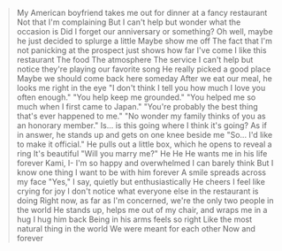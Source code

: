 >My American boyfriend takes me out for dinner at a fancy restaurant
>Not that I'm complaining
>But I can't help but wonder what the occasion is
>Did I forget our anniversary or something?
>Oh well, maybe he just decided to splurge a little
>Maybe show me off
>The fact that I'm not panicking at the prospect just shows how far I've come
>I like this restaurant
>The food
>The atmosphere
>The service
>I can't help but notice they're playing our favorite song
>He really picked a good place
>Maybe we should come back here someday
>After we eat our meal, he looks me right in the eye
>"I don't think I tell you how much I love you often enough."
>"You help keep me grounded."
>"You helped me so much when I first came to Japan."
>"You're probably the best thing that's ever happened to me."
>"No wonder my family thinks of you as an honorary member."
>Is... is this going where I think it's going?
>As if in answer, he stands up and gets on one knee beside me
>"So... I'd like to make it official."
>He pulls out a little box, which he opens to reveal a ring
>It's beautiful
>"Will you marry me?"
>He
>He
>He wants me in his life forever
>Kami, I-
>I'm so happy and overwhelmed I can barely think
>But I know one thing
>I want to be with him forever
>A smile spreads across my face
>"Yes," I say, quietly but enthusiastically
>He cheers
>I feel like crying for joy
>I don't notice what everyone else in the restaurant is doing
>Right now, as far as I'm concerned, we're the only two people in the world
>He stands up, helps me out of my chair, and wraps me in a hug
>I hug him back
>Being in his arms feels so right
>Like the most natural thing in the world
>We were meant for each other
>Now and forever

